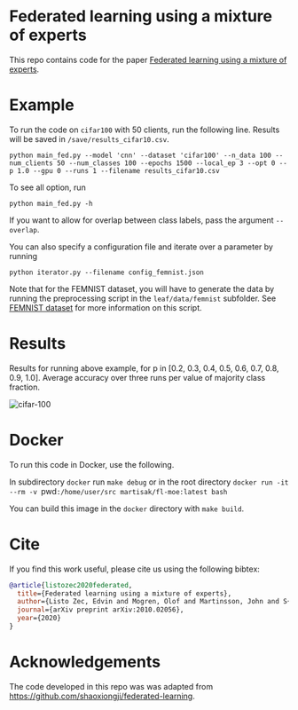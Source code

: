# Federated learning using a mixture of experts
This repo contains code for the paper [Federated learning using a mixture of experts](https://arxiv.org/abs/2010.02056).

# Example

To run the code on `cifar100` with 50 clients, run the following line. Results will be saved in `/save/results_cifar10.csv`.

```
python main_fed.py --model 'cnn' --dataset 'cifar100' --n_data 100 --num_clients 50 --num_classes 100 --epochs 1500 --local_ep 3 --opt 0 --p 1.0 --gpu 0 --runs 1 --filename results_cifar10.csv
```

To see all option, run 
```
python main_fed.py -h
```

If you want to allow for overlap between class labels, pass the argument `--overlap`.

You can also specify a configuration file and iterate over a parameter by running 

```
python iterator.py --filename config_femnist.json
```

Note that for the FEMNIST dataset, you will have to generate the data by running the preprocessing script in the `leaf/data/femnist` subfolder. See [FEMNIST dataset](https://github.com/TalwalkarLab/leaf/tree/master/data/femnist)
for more information on this script.

# Results
Results for running above example, for p in [0.2, 0.3, 0.4, 0.5, 0.6, 0.7, 0.8, 0.9, 1.0].  Average accuracy over three runs per value of majority class fraction.

![cifar-100](https://github.com/edvinli/federated-learning-mixture/blob/main/figures/c_100(1).png)

# Docker 

To run this code in Docker, use the following.

In subdirectory `docker` run `make debug` or in the root directory `docker run -it --rm -v `pwd`:/home/user/src martisak/fl-moe:latest bash`

You can build this image in the `docker` directory with `make build`.

# Cite
If you find this work useful, please cite us using the following bibtex:
```bibtex
@article{listozec2020federated,
  title={Federated learning using a mixture of experts},
  author={Listo Zec, Edvin and Mogren, Olof and Martinsson, John and S{\"u}tfeld, Leon Ren{\'e} and Gillblad, Daniel},
  journal={arXiv preprint arXiv:2010.02056},
  year={2020}
}

```

# Acknowledgements
The code developed in this repo was was adapted from https://github.com/shaoxiongji/federated-learning.
